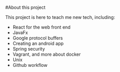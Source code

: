 #About this project

This project is here to teach me new tech, including:

* React for the web front end
* JavaFx
* Google protocol buffers
* Creating an android app
* Spring security
* Vagrant, and more about docker
* Unix
* Github workflow
